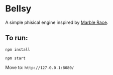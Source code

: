 # Bellsy

A simple phisical engine inspired by [Marble Race](https://www.youtube.com/watch?v=1ldxrApreog).

## To run:


```
npm install
```

```
npm start
```
Move to: 
`http://127.0.0.1:8080/`